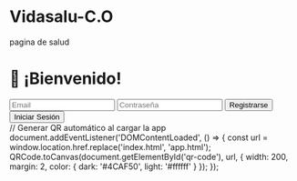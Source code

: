 # Vidasalu-C.O
pagina de salud

<!DOCTYPE html>
<html lang="es">
<head>
    <meta charset="UTF-8">
    <meta name="viewport" content="width=device-width, initial-scale=1.0">
</head>
<body>
    <div class="contenedor">
        <div class="formulario">
            <h1>👋 ¡Bienvenido!</h1>
            <input type="email" id="email" placeholder="Email">
            <input type="password" id="password" placeholder="Contraseña">
            <button onclick="registrarUsuario()">Registrarse</button>
            <button onclick="iniciarSesion()">Iniciar Sesión</button>
        </div>
    </div>
    <script src="scripts/firebase.js"></script>
    <script src="scripts/auth.js"></script>
</body>
</html>
// Generar QR automático al cargar la app
document.addEventListener('DOMContentLoaded', () => {
    const url = window.location.href.replace('index.html', 'app.html');
    QRCode.toCanvas(document.getElementById('qr-code'), url, {
        width: 200,
        margin: 2,
        color: { dark: '#4CAF50', light: '#ffffff' }
    });
});

